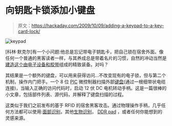 # 向钥匙卡锁添加小键盘

> 原文：<https://hackaday.com/2009/10/09/adding-a-keypad-to-a-key-card-lock/>

![keypad](img/bc2f0102264994444b84383ac32fcbbe.png "keypad")

[科林·默克尔]有一个小问题:他总是忘记带电子钥匙卡，把自己锁在宿舍外面。像任何一个普通的黑客读者一样，与其养成总是带着名片的习惯，自然的冲动当然是[建造这个由电子设备和胶带](http://www.instructables.com/id/An-Electronic-Door-Opener/)组成的精致装备。对吗？

其结果是一个额外的键盘，可以用来获得访问…不改变现有的电子锁，但与第二个机制，操作内门把手。一个 8 位 [PIC](http://hackaday.com/2009/09/12/controlling-an-rc-car-with-a-pic16f84/) 微控制器扫描外部[键盘](http://hackaday.com/2009/09/18/touch-sensitive-keypad/)(通过一根细带状电缆连接)，当输入正确的访问代码时，启动 12 伏 DC 电机转动手柄。这是一篇很棒的小文章，包括部件列表、源代码，并解释了键盘扫描的过程。

这类似于我们之前发布的基于 RFID 的宿舍黑客攻击。通过物理操作手柄，几乎任何方法都可以使用:[面部识别](http://hackaday.com/2009/04/30/face-tracking-in-opera/)，其他[生物识别](http://hackaday.com/2008/08/15/biometric-locks-turned-trojan/)， [DDR pad](http://hackaday.com/2007/05/03/laser-dance-pad/) ，或者任何你能想到的灵感来源。